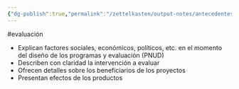 ```yaml
---
{"dg-publish":true,"permalink":"/zettelkasten/output-notes/antecedentes/"}
---
```



#evaluación 
- Explican factores sociales, económicos, políticos, etc. en el momento del diseño de los programas y evaluación (PNUD)
- Describen con claridad la intervención a evaluar
- Ofrecen detalles sobre los beneficiarios de los proyectos
- Presentan efectos de los productos